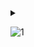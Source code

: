 <details>
  
 <summary>
  
![1](https://github.com/UserQA07/Week-Planner-/assets/144763744/d77c56dc-9d8f-45ec-b646-e4e481aecda9) 

 </summary>

</details>
